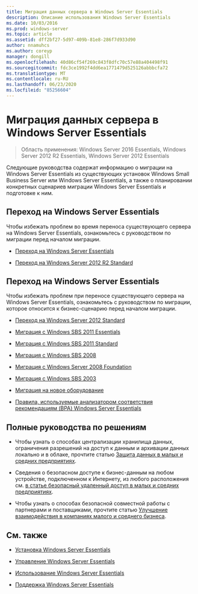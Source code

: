 ```yaml
---
title: Миграция данных сервера в Windows Server Essentials
description: Описание использования Windows Server Essentials
ms.date: 10/03/2016
ms.prod: windows-server
ms.topic: article
ms.assetid: dff2bf27-5d97-409b-81e8-286f7d933d90
author: nnamuhcs
ms.author: coreyp
manager: dongill
ms.openlocfilehash: 40d86cf54f269c843f8dfc70c57e88a404498f91
ms.sourcegitcommit: fdc3ce1992f4dd6ea1771479d525126abbbcfa72
ms.translationtype: MT
ms.contentlocale: ru-RU
ms.lasthandoff: 06/23/2020
ms.locfileid: "85256604"
---
```

# <a name="migrate-server-data-to-windows-server-essentials"></a>Миграция данных сервера в Windows Server Essentials

>Область применения: Windows Server 2016 Essentials, Windows Server 2012 R2 Essentials, Windows Server 2012 Essentials

Следующие руководства содержат информацию о миграции на Windows Server Essentials из существующих установок Windows Small Business Server или Windows Server Essentials, а также о планировании конкретных сценариев миграции Windows Server Essentials и подготовке к ним.  
  
## <a name="migrate-to-windows-server-essentials"></a>Переход на Windows Server Essentials  
 Чтобы избежать проблем во время переноса существующего сервера на Windows Server Essentials, ознакомьтесь с руководством по миграции перед началом миграции.  
  

-   [Переход на Windows Server Essentials](Migrate-from-Previous-Versions-to-Windows-Server-Essentials-or-Windows-Server-Essentials-Experience.md)  
  
-   [Переход на Windows Server 2012 R2 Standard](Transition-from-Windows-Server-2012-R2-Essentials-to-Windows-Server-2012-R2-Standard.md)  

  
## <a name="migrate-to-windows-server-essentials"></a>Переход на Windows Server Essentials  
 Чтобы избежать проблем при переносе существующего сервера на Windows Server Essentials, ознакомьтесь с руководством по миграции, которое относится к бизнес-сценарию перед началом миграции.  
  

-   [Переход на Windows Server 2012 Standard](Transition-from-Windows-Server-2012-Essentials-to-Windows-Server-2012-Standard.md)  
  
-   [Миграция с Windows SBS 2011 Essentials](Migrate-Windows-Small-Business-Server-2011-Essentials-to-Windows-Server-Essentials.md)  
  
-   [Миграция с Windows SBS 2011 Standard](Migrate-Windows-Small-Business-Server-2011-Standard-to-Windows-Server-Essentials.md)  
  
-   [Миграция с Windows SBS 2008](Migrate-Windows-Small-Business-Server-2008-to-Windows-Server-Essentials.md)  
  
-   [Миграция с Windows Server 2008 Foundation](Migrate-Windows-Server-2008-Foundation-to-Windows-Server-Essentials.md)  
  
-   [Миграция с Windows SBS 2003](Migrate-Windows-Small-Business-Server-2003-to-Windows-Server-Essentials.md)  
  
-   [Миграция на новое оборудование](Migrate-Windows-Server-Essentials-to-New-Hardware.md)  
  
-   [Правила, используемые анализатором соответствия рекомендациям (BPA) Windows Server Essentials](Rules-used-by-the-Windows-Server-Essentials-Best-Practices-Analyzer--BPA--Tool.md)  

  
## <a name="end-to-end-solution-guides"></a>Полные руководства по решениям  
  
-    Чтобы узнать о способах централизации хранилища данных, ограничения разрешений на доступ к данным и архивации данных локально и в облаке, прочтите статью [Защита данных в малых и средних предприятиях](https://technet.microsoft.com/library/dn582043.aspx).  
  
-    Сведения о безопасном доступе к бизнес-данным на любом устройстве, подключенном к Интернету, из любого расположения см. [в статье безопасный удаленный доступ в малых и средних предприятиях](https://technet.microsoft.com/library/dn629457.aspx).  
  
-    Чтобы узнать о способах безопасной совместной работы с партнерами и поставщиками, прочтите статью [Улучшение взаимодействия в компаниях малого и среднего бизнеса](https://technet.microsoft.com/library/dn747893.aspx).  
  
## <a name="see-also"></a>См. также  
  
-   [Установка Windows Server Essentials](../install/Install-Windows-Server-Essentials.md)  
  
-   [Управление Windows Server Essentials](../manage/Manage-Windows-Server-Essentials.md)  
  
-   [Использование Windows Server Essentials](../use/Use-Windows-Server-Essentials.md)  
  
-   [Поддержка Windows Server Essentials](../support/Support-Windows-Server-Essentials.md)
